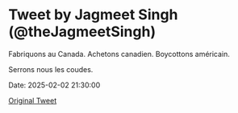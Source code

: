 # Tweet by Jagmeet Singh (@theJagmeetSingh)

Fabriquons au Canada.
Achetons canadien. 
Boycottons américain.

Serrons nous les coudes.

Date: 2025-02-02 21:30:00

[Original Tweet](https://x.com/theJagmeetSingh/status/1886165195602411716)
